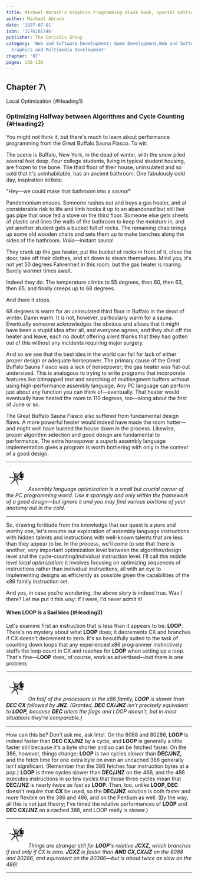 ```yaml
---
title: Michael Abrash's Graphics Programming Black Book, Special Edition
author: Michael Abrash
date: '1997-07-01'
isbn: '1576101746'
publisher: The Coriolis Group
category: 'Web and Software Development: Game Development,Web and Software Development:
  Graphics and Multimedia Development'
chapter: '07'
pages: 136-139
---
```


## Chapter 7\
 Local Optimization {#Heading1}

### Optimizing Halfway between Algorithms and Cycle Counting {#Heading2}

You might not think it, but there's much to learn about performance
programming from the Great Buffalo Sauna Fiasco. To wit:

The scene is Buffalo, New York, in the dead of winter, with the snow
piled several feet deep. Four college students, living in typical
student housing, are frozen to the bone. The third floor of their house,
uninsulated and so cold that it's uninhabitable, has an ancient
bathroom. One fabulously cold day, inspiration strikes:

"Hey—we could make that bathroom into a *sauna!*"

Pandemonium ensues. Someone rushes out and buys a gas heater, and at
considerable risk to life and limb hooks it up to an abandoned but still
live gas pipe that once fed a stove on the third floor. Someone else
gets sheets of plastic and lines the walls of the bathroom to keep the
moisture in, and yet another student gets a bucket full of rocks. The
remaining chap brings up some old wooden chairs and sets them up to make
benches along the sides of the bathroom. *Voila*—instant sauna!

They crank up the gas heater, put the bucket of rocks in front of it,
close the door, take off their clothes, and sit down to steam
themselves. Mind you, it's not yet 50 degrees Fahrenheit in this room,
but the gas heater is roaring. Surely warmer times await.

Indeed they do. The temperature climbs to 55 degrees, then 60, then 63,
then 65, and finally creeps up to 68 degrees.

And there it stops.

68 degrees is warm for an uninsulated third floor in Buffalo in the dead
of winter. Damn warm. It is not, however, particularly warm for a sauna.
Eventually someone acknowledges the obvious and allows that it might
have been a stupid idea after all, and everyone agrees, and they shut
off the heater and leave, each no doubt offering silent thanks that they
had gotten out of this without any incidents requiring major surgery.

And so we see that the best idea in the world can fail for lack of
either proper design or adequate horsepower. The primary cause of the
Great Buffalo Sauna Fiasco was a lack of horsepower; the gas heater was
flat-out undersized. This is analogous to trying to write programs that
incorporate features like bitmapped text and searching of multisegment
buffers without using high-performance assembly language. Any PC
language can perform just about any function you can think
of—eventually. That heater would eventually have heated the room to 110
degrees, too—along about the first of June or so.

The Great Buffalo Sauna Fiasco also suffered from fundamental design
flaws. A more powerful heater would indeed have made the room hotter—and
might well have burned the house down in the process. Likewise, proper
algorithm selection and good design are fundamental to performance. The
extra horsepower a superb assembly language implementation gives a
program is worth bothering with only in the context of a good design.

  ------------------- ----------------------------------------------------------------------------------------------------------------------------------------------------------------------------------------------------------------------------------------------
  ![](images/i.jpg)   *Assembly language optimization is a small but crucial corner of the PC programming world. Use it sparingly and only within the framework of a good design—but ignore it and you may find various portions of your anatomy out in the cold.*
  ------------------- ----------------------------------------------------------------------------------------------------------------------------------------------------------------------------------------------------------------------------------------------

So, drawing fortitude from the knowledge that our quest is a pure and
worthy one, let's resume our exploration of assembly language
instructions with hidden talents and instructions with well-known
talents that are less than they appear to be. In the process, we'll come
to see that there is another, very important optimization level between
the algorithm/design level and the cycle-counting/individual instruction
level. I'll call this middle level *local optimization;* it involves
focusing on optimizing sequences of instructions rather than individual
instructions, all with an eye to implementing designs as efficiently as
possible given the capabilities of the x86 family instruction set.

And yes, in case you're wondering, the above story is indeed true. Was I
there? Let me put it this way: If I were, I'd never admit it!

#### When LOOP Is a Bad Idea {#Heading3}

Let's examine first an instruction that is less than it appears to be:
**LOOP**. There's no mystery about what **LOOP** does; it decrements CX
and branches if CX doesn't decrement to zero. It's so beautifully suited
to the task of counting down loops that any experienced x86 programmer
instinctively stuffs the loop count in CX and reaches for **LOOP** when
setting up a loop. That's fine—**LOOP** does, of course, work as
advertised—but there is one problem:

  ------------------- ------------------------------------------------------------------------------------------------------------------------------------------------------------------------------------------------------------------------------------------------------------------------
  ![](images/i.jpg)   *On half of the processors in the x86 family, **LOOP** is slower than **DEC CX** followed by **JNZ**. (Granted, **DEC CX/JNZ** isn't precisely equivalent to **LOOP,** because **DEC** alters the flags and LOOP doesn't, but in most situations they're comparable.)*
  ------------------- ------------------------------------------------------------------------------------------------------------------------------------------------------------------------------------------------------------------------------------------------------------------------

How can this be? Don't ask me, ask Intel. On the 8088 and 80286,
**LOOP** is indeed faster than **DEC CX/JNZ** by a cycle, and **LOOP**
is generally a little faster still because it's a byte shorter and so
can be fetched faster. On the 386, however, things change; **LOOP** is
two cycles *slower* than **DEC/JNZ,** and the fetch time for one extra
byte on even an uncached 386 generally isn't significant. (Remember that
the 386 fetches four instruction bytes at a pop.) **LOOP** is three
cycles slower than **DEC/JNZ** on the 486, and the 486 executes
instructions in so few cycles that those three cycles mean that
**DEC/JNZ** is nearly *twice* as fast as **LOOP**. Then, too, unlike
**LOOP, DEC** doesn't require that **CX** be used, so the **DEC/JNZ**
solution is both faster and more flexible on the 386 and 486, and on the
Pentium as well. (By the way, all this is not just theory; I've timed
the relative performances of **LOOP** and **DEC CX/JNZ** on a cached
386, and LOOP really is slower.)

  ------------------- --------------------------------------------------------------------------------------------------------------------------------------------------------------------------------------------------------------------------------------------
  ![](images/i.jpg)   *Things are stranger still for **LOOP**'s relative **JCXZ,** which branches if and only if CX is zero. **JCXZ** is faster than **AND CX,CX/JZ** on the 8088 and 80286, and equivalent on the 80386—but is about twice as slow on the 486!*
  ------------------- --------------------------------------------------------------------------------------------------------------------------------------------------------------------------------------------------------------------------------------------